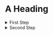 # A Heading

<details>
  <summary>First Step</summary>
  The steps that are hidden.
</details>

<details markdown="1">
  <summary>Second Step</summary>
  
1. Do this.
2. Then this.
3. And also this.
3. Finally that.

</details>
